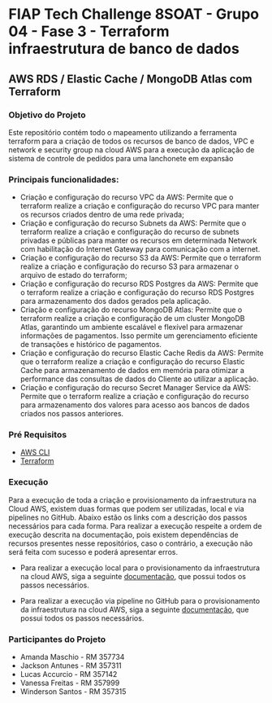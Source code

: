 # FIAP Tech Challenge 8SOAT - Grupo 04 - Fase 3 - Terraform infraestrutura de banco de dados

## AWS RDS / Elastic Cache / MongoDB Atlas com Terraform

### Objetivo do Projeto

Este repositório contém todo o mapeamento utilizando a ferramenta terraform para a criação de todos os recursos de banco de dados, VPC e network e security group na cloud AWS para a execução da aplicação de sistema de controle de pedidos para uma lanchonete em expansão

### Principais funcionalidades:

- Criação e configuração do recurso VPC da AWS: Permite que o terraform realize a criação e configuração do recurso VPC para manter os recursos criados dentro de uma rede privada;
- Criação e configuração do recurso Subnets da AWS: Permite que o terraform realize a criação e configuração do recurso de subnets privadas e públicas para manter os recursos em determinada Network com habilitação do Internet Gateway para comunicação com a internet.
- Criação e configuração do recurso S3 da AWS: Permite que o terraform realize a criação e configuração do recurso S3 para armazenar o arquivo de estado do terraform;
- Criação e configuração do recurso RDS Postgres da AWS: Permite que o terraform realize a criação e configuração do recurso RDS Postgres para armazenamento dos dados gerados pela aplicação.
- Criação e configuração do recurso MongoDB Atlas: Permite que o terraform realize a criação e configuração de um cluster MongoDB Atlas, garantindo um ambiente escalável e flexível para armazenar informações de pagamentos. Isso permite um gerenciamento eficiente de transações e histórico de pagamentos.
- Criação e configuração do recurso Elastic Cache Redis da AWS: Permite que o terraform realize a criação e configuração do recurso Elastic Cache para armazenamento de dados em memória para otimizar a performance das consultas de dados do Cliente ao utilizar a aplicação.
- Criação e configuração do recurso Secret Manager Service da AWS: Permite que o terraform realize a criação e configuração do recurso para armazenamento dos valores para acesso aos bancos de dados criados nos passos anteriores.

### **Pré Requisitos**

- [AWS CLI](https://aws.amazon.com/cli/)
- [Terraform](https://developer.hashicorp.com/terraform/tutorials/aws-get-started/install-cli)

### Execução

Para a execução de toda a criação e provisionamento da infraestrutura na Cloud AWS, existem duas formas que podem ser utilizadas, local e via pipelines no GitHub. Abaixo estão os links com a descrição dos passos necessários para cada forma. Para realizar a execução respeite a ordem de execução descrita na documentação, pois existem dependências de recursos presentes nesse repositórios, caso o contrário, a execução não será feita com sucesso e poderá apresentar erros.

- Para realizar a execução local para o provisionamento da infraestrutura na cloud AWS, siga a seguinte [documentação](docs/LOCAL_EXECUTION.md), que possui todos os passos necessários.

- Para realizar a execução via pipeline no GitHub para o provisionamento da infraestrutura na cloud AWS, siga a seguinte [documentação](docs/PIPELINE_EXECUTION.md), que possui todos os passos necessários.

### Participantes do Projeto

- Amanda Maschio - RM 357734
- Jackson Antunes - RM 357311
- Lucas Accurcio - RM 357142
- Vanessa Freitas - RM 357999
- Winderson Santos - RM 357315
